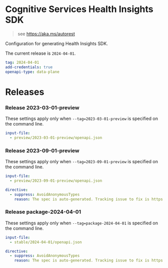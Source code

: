 # Cognitive Services Health Insights SDK

> see https://aka.ms/autorest

Configuration for generating Health Insights SDK.

The current release is `2024-04-01`.

```yaml
tag: 2024-04-01
add-credentials: true
openapi-type: data-plane
```

# Releases

### Release 2023-03-01-preview


These settings apply only when `--tag=2023-03-01-preview` is specified on the command line.

```yaml $(tag) == '2023-03-01-preview'
input-file:
  - preview/2023-03-01-preview/openapi.json
```

### Release 2023-09-01-preview


These settings apply only when `--tag=2023-09-01-preview` is specified on the command line.

```yaml $(tag) == '2023-09-01-preview'
input-file:
  - preview/2023-09-01-preview/openapi.json
```

```yaml
directive:
  - suppress: AvoidAnonymousTypes
    reason: The spec is auto-generated. Tracking issue to fix is https://github.com/Azure/typespec-azure-pr/issues/3349
```

### Release package-2024-04-01


These settings apply only when `--tag=package-2024-04-01` is specified on the command line.

```yaml $(tag) == '2024-04-01'
input-file:
  - stable/2024-04-01/openapi.json
```

```yaml
directive:
  - suppress: AvoidAnonymousTypes
    reason: The spec is auto-generated. Tracking issue to fix is https://github.com/Azure/typespec-azure-pr/issues/3349
```